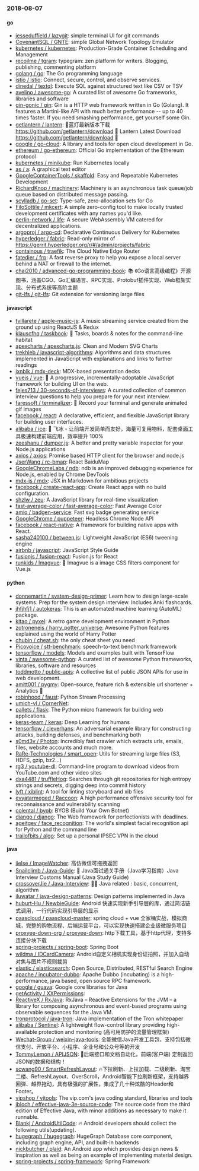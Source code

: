 ### 2018-08-07

#### go
* [jesseduffield / lazygit](https://github.com/jesseduffield/lazygit): simple terminal UI for git commands
* [CovenantSQL / GNTE](https://github.com/CovenantSQL/GNTE): simple Global Network Topology Emulator
* [kubernetes / kubernetes](https://github.com/kubernetes/kubernetes): Production-Grade Container Scheduling and Management
* [recoilme / tgram](https://github.com/recoilme/tgram): typegram: zen platform for writers. Blogging, publishing, commenting platform
* [golang / go](https://github.com/golang/go): The Go programming language
* [istio / istio](https://github.com/istio/istio): Connect, secure, control, and observe services.
* [dinedal / textql](https://github.com/dinedal/textql): Execute SQL against structured text like CSV or TSV
* [avelino / awesome-go](https://github.com/avelino/awesome-go): A curated list of awesome Go frameworks, libraries and software
* [gin-gonic / gin](https://github.com/gin-gonic/gin): Gin is a HTTP web framework written in Go (Golang). It features a Martini-like API with much better performance -- up to 40 times faster. If you need smashing performance, get yourself some Gin.
* [getlantern / lantern](https://github.com/getlantern/lantern): 🔴蓝灯最新版本下载 https://github.com/getlantern/download 🔴 Lantern Latest Download https://github.com/getlantern/download 🔴
* [google / go-cloud](https://github.com/google/go-cloud): A library and tools for open cloud development in Go.
* [ethereum / go-ethereum](https://github.com/ethereum/go-ethereum): Official Go implementation of the Ethereum protocol
* [kubernetes / minikube](https://github.com/kubernetes/minikube): Run Kubernetes locally
* [as / a](https://github.com/as/a): A graphical text editor
* [GoogleContainerTools / skaffold](https://github.com/GoogleContainerTools/skaffold): Easy and Repeatable Kubernetes Development
* [RichardKnop / machinery](https://github.com/RichardKnop/machinery): Machinery is an asynchronous task queue/job queue based on distributed message passing.
* [scylladb / go-set](https://github.com/scylladb/go-set): Type-safe, zero-allocation sets for Go
* [FiloSottile / mkcert](https://github.com/FiloSottile/mkcert): A simple zero-config tool to make locally trusted development certificates with any names you'd like.
* [perlin-network / life](https://github.com/perlin-network/life): A secure WebAssembly VM catered for decentralized applications.
* [argoproj / argo-cd](https://github.com/argoproj/argo-cd): Declarative Continuous Delivery for Kubernetes
* [hyperledger / fabric](https://github.com/hyperledger/fabric): Read-only mirror of https://gerrit.hyperledger.org/r/#/admin/projects/fabric
* [containous / traefik](https://github.com/containous/traefik): The Cloud Native Edge Router
* [fatedier / frp](https://github.com/fatedier/frp): A fast reverse proxy to help you expose a local server behind a NAT or firewall to the internet.
* [chai2010 / advanced-go-programming-book](https://github.com/chai2010/advanced-go-programming-book): 📚 《Go语言高级编程》开源图书，涵盖CGO、Go汇编语言、RPC实现、Protobuf插件实现、Web框架实现、分布式系统等高阶主题
* [git-lfs / git-lfs](https://github.com/git-lfs/git-lfs): Git extension for versioning large files

#### javascript
* [tvillarete / apple-music-js](https://github.com/tvillarete/apple-music-js): A music streaming service created from the ground up using ReactJS & Redux
* [klauscfhq / taskbook](https://github.com/klauscfhq/taskbook): 📓 Tasks, boards & notes for the command-line habitat
* [apexcharts / apexcharts.js](https://github.com/apexcharts/apexcharts.js): Clean and Modern SVG Charts
* [trekhleb / javascript-algorithms](https://github.com/trekhleb/javascript-algorithms): Algorithms and data structures implemented in JavaScript with explanations and links to further readings
* [jxnblk / mdx-deck](https://github.com/jxnblk/mdx-deck): MDX-based presentation decks
* [vuejs / vue](https://github.com/vuejs/vue): 🖖 A progressive, incrementally-adoptable JavaScript framework for building UI on the web.
* [fejes713 / 30-seconds-of-interviews](https://github.com/fejes713/30-seconds-of-interviews): A curated collection of common interview questions to help you prepare for your next interview.
* [faressoft / terminalizer](https://github.com/faressoft/terminalizer): 🦄 Record your terminal and generate animated gif images
* [facebook / react](https://github.com/facebook/react): A declarative, efficient, and flexible JavaScript library for building user interfaces.
* [alibaba / ice](https://github.com/alibaba/ice): 🚀 飞冰 - 让前端开发简单而友好，海量可复用物料，配套桌面工具极速构建前端应用，效率提升 100%
* [zeeshanu / dumper.js](https://github.com/zeeshanu/dumper.js): A better and pretty variable inspector for your Node.js applications
* [axios / axios](https://github.com/axios/axios): Promise based HTTP client for the browser and node.js
* [JserWang / rc-bmap](https://github.com/JserWang/rc-bmap): React BaiduMap
* [GoogleChromeLabs / ndb](https://github.com/GoogleChromeLabs/ndb): ndb is an improved debugging experience for Node.js, enabled by Chrome DevTools
* [mdx-js / mdx](https://github.com/mdx-js/mdx): JSX in Markdown for ambitious projects
* [facebook / create-react-app](https://github.com/facebook/create-react-app): Create React apps with no build configuration.
* [shzlw / zeu](https://github.com/shzlw/zeu): A JavaScript library for real-time visualization
* [fast-average-color / fast-average-color](https://github.com/fast-average-color/fast-average-color): Fast Average Color
* [amio / badgen-service](https://github.com/amio/badgen-service): Fast svg badge generating service
* [GoogleChrome / puppeteer](https://github.com/GoogleChrome/puppeteer): Headless Chrome Node API
* [facebook / react-native](https://github.com/facebook/react-native): A framework for building native apps with React.
* [sasha240100 / between.js](https://github.com/sasha240100/between.js): Lightweight JavaScript (ES6) tweening engine
* [airbnb / javascript](https://github.com/airbnb/javascript): JavaScript Style Guide
* [fusionjs / fusion-react](https://github.com/fusionjs/fusion-react): Fusion.js for React
* [runkids / Imagvue](https://github.com/runkids/Imagvue): 🎑 Imagvue is a image CSS filters component for Vue.js

#### python
* [donnemartin / system-design-primer](https://github.com/donnemartin/system-design-primer): Learn how to design large-scale systems. Prep for the system design interview. Includes Anki flashcards.
* [jhfjhfj1 / autokeras](https://github.com/jhfjhfj1/autokeras): This is an automated machine learning (AutoML) package.
* [kitao / pyxel](https://github.com/kitao/pyxel): A retro game development environment in Python
* [zotroneneis / harry_potter_universe](https://github.com/zotroneneis/harry_potter_universe): Awesome Python features explained using the world of Harry Potter
* [chubin / cheat.sh](https://github.com/chubin/cheat.sh): the only cheat sheet you need
* [Picovoice / stt-benchmark](https://github.com/Picovoice/stt-benchmark): speech-to-text benchmark framework
* [tensorflow / models](https://github.com/tensorflow/models): Models and examples built with TensorFlow
* [vinta / awesome-python](https://github.com/vinta/awesome-python): A curated list of awesome Python frameworks, libraries, software and resources
* [toddmotto / public-apis](https://github.com/toddmotto/public-apis): A collective list of public JSON APIs for use in web development.
* [amitt001 / pygmy](https://github.com/amitt001/pygmy): Open-source, feature rich & extensible url shortener + Analytics 🍪
* [robinhood / faust](https://github.com/robinhood/faust): Python Stream Processing
* [umich-vl / CornerNet](https://github.com/umich-vl/CornerNet): 
* [pallets / flask](https://github.com/pallets/flask): The Python micro framework for building web applications.
* [keras-team / keras](https://github.com/keras-team/keras): Deep Learning for humans
* [tensorflow / cleverhans](https://github.com/tensorflow/cleverhans): An adversarial example library for constructing attacks, building defenses, and benchmarking both
* [s0md3v / Photon](https://github.com/s0md3v/Photon): Incredibly fast crawler which extracts urls, emails, files, website accounts and much more.
* [RaRe-Technologies / smart_open](https://github.com/RaRe-Technologies/smart_open): Utils for streaming large files (S3, HDFS, gzip, bz2...)
* [rg3 / youtube-dl](https://github.com/rg3/youtube-dl): Command-line program to download videos from YouTube.com and other video sites
* [dxa4481 / truffleHog](https://github.com/dxa4481/truffleHog): Searches through git repositories for high entropy strings and secrets, digging deep into commit history
* [lyft / xiblint](https://github.com/lyft/xiblint): A tool for linting storyboard and xib files
* [evyatarmeged / Raccoon](https://github.com/evyatarmeged/Raccoon): A high performance offensive security tool for reconnaissance and vulnerability scanning
* [colental / byob](https://github.com/colental/byob): BYOB (Build Your Own Botnet)
* [django / django](https://github.com/django/django): The Web framework for perfectionists with deadlines.
* [ageitgey / face_recognition](https://github.com/ageitgey/face_recognition): The world's simplest facial recognition api for Python and the command line
* [trailofbits / algo](https://github.com/trailofbits/algo): Set up a personal IPSEC VPN in the cloud

#### java
* [iielse / ImageWatcher](https://github.com/iielse/ImageWatcher): 高仿微信可拖拽返回
* [Snailclimb / Java-Guide](https://github.com/Snailclimb/Java-Guide): 📖 Java面试通关手册（Java学习指南）Java Interview Customs Manual (Java Study Guide)
* [crossoverJie / Java-Interview](https://github.com/crossoverJie/Java-Interview): 👨‍🎓 Java related : basic, concurrent, algorithm
* [iluwatar / java-design-patterns](https://github.com/iluwatar/java-design-patterns): Design patterns implemented in Java
* [huburt-Hu / NewbieGuide](https://github.com/huburt-Hu/NewbieGuide): Android 快速实现新手引导层的库，通过简洁链式调用，一行代码实现引导层的显示
* [paascloud / paascloud-master](https://github.com/paascloud/paascloud-master): spring cloud + vue 全家桶实战，模拟商城，完整的购物流程、后端运营平台，可以实现快速搭建企业级微服务项目
* [proxyee-down-org / proxyee-down](https://github.com/proxyee-down-org/proxyee-down): http下载工具，基于http代理，支持多连接分块下载
* [spring-projects / spring-boot](https://github.com/spring-projects/spring-boot): Spring Boot
* [wildma / IDCardCamera](https://github.com/wildma/IDCardCamera): Android自定义相机实现身份证拍照，并加入自动对焦与图片不规则裁剪
* [elastic / elasticsearch](https://github.com/elastic/elasticsearch): Open Source, Distributed, RESTful Search Engine
* [apache / incubator-dubbo](https://github.com/apache/incubator-dubbo): Apache Dubbo (incubating) is a high-performance, java based, open source RPC framework.
* [google / guava](https://github.com/google/guava): Google core libraries for Java
* [getActivity / XXPermissions](https://github.com/getActivity/XXPermissions): 
* [ReactiveX / RxJava](https://github.com/ReactiveX/RxJava): RxJava – Reactive Extensions for the JVM – a library for composing asynchronous and event-based programs using observable sequences for the Java VM.
* [tronprotocol / java-tron](https://github.com/tronprotocol/java-tron): Java implementation of the Tron whitepaper
* [alibaba / Sentinel](https://github.com/alibaba/Sentinel): A lightweight flow-control library providing high-available protection and monitoring (高可用防护的流量管理框架)
* [Wechat-Group / weixin-java-tools](https://github.com/Wechat-Group/weixin-java-tools): 全能微信Java开发工具包，支持包括微信支付、开放平台、小程序、企业号和公众号等的开发
* [TommyLemon / APIJSON](https://github.com/TommyLemon/APIJSON): 🚀后端接口和文档自动化，前端(客户端) 定制返回JSON的数据和结构！
* [scwang90 / SmartRefreshLayout](https://github.com/scwang90/SmartRefreshLayout): 🔥下拉刷新、上拉加载、二级刷新、淘宝二楼、RefreshLayout、OverScroll，Android智能下拉刷新框架，支持越界回弹、越界拖动，具有极强的扩展性，集成了几十种炫酷的Header和 Footer。
* [vipshop / vjtools](https://github.com/vipshop/vjtools): The vip.com's java coding standard, libraries and tools
* [jbloch / effective-java-3e-source-code](https://github.com/jbloch/effective-java-3e-source-code): The source code from the third edition of Effective Java, with minor additions as necessary to make it runnable.
* [Blankj / AndroidUtilCode](https://github.com/Blankj/AndroidUtilCode): 🔥 Android developers should collect the following utils(updating).
* [hugegraph / hugegraph](https://github.com/hugegraph/hugegraph): HugeGraph Database core component, including graph engine, API, and built-in backends
* [nickbutcher / plaid](https://github.com/nickbutcher/plaid): An Android app which provides design news & inspiration as well as being an example of implementing material design.
* [spring-projects / spring-framework](https://github.com/spring-projects/spring-framework): Spring Framework
